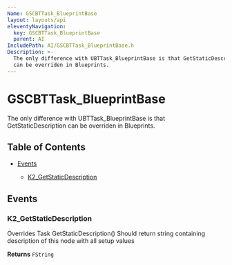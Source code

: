 ```yaml
---
Name: GSCBTTask_BlueprintBase
layout: layouts/api
eleventyNavigation:
  key: GSCBTTask_BlueprintBase
  parent: AI
IncludePath: AI/GSCBTTask_BlueprintBase.h
Description: >-
  The only difference with UBTTask_BlueprintBase is that GetStaticDescription
  can be overriden in Blueprints.
---
```



# GSCBTTask\_BlueprintBase

The only difference with UBTTask\_BlueprintBase is that GetStaticDescription can be overriden in Blueprints.

## Table of Contents

*   [Events](#events)

    *   [K2\_GetStaticDescription](#k2_getstaticdescription)

## Events

### K2\_GetStaticDescription

Overrides Task GetStaticDescription()
Should return string containing description of this node with all setup values

**Returns** `FString`
    
